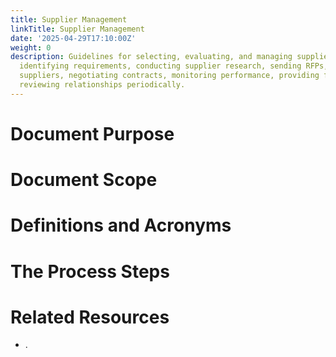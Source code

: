 ```yaml
---
title: Supplier Management
linkTitle: Supplier Management
date: '2025-04-29T17:10:00Z'
weight: 0
description: Guidelines for selecting, evaluating, and managing suppliers include
  identifying requirements, conducting supplier research, sending RFPs, evaluating
  suppliers, negotiating contracts, monitoring performance, providing feedback, and
  reviewing relationships periodically.
---
```



# Document Purpose

<!-- Unsupported block type: divider -->

<!-- Unsupported block type: unsupported -->



# Document Scope

<!-- Unsupported block type: divider -->

<!-- Unsupported block type: unsupported -->

# Definitions and Acronyms

<!-- Unsupported block type: divider -->

<!-- Unsupported block type: child_database -->

# The Process Steps

<!-- Unsupported block type: divider -->

<!-- Unsupported block type: unsupported -->

<!-- Unsupported block type: table_of_contents -->



# Related Resources

<!-- Unsupported block type: divider -->

- .